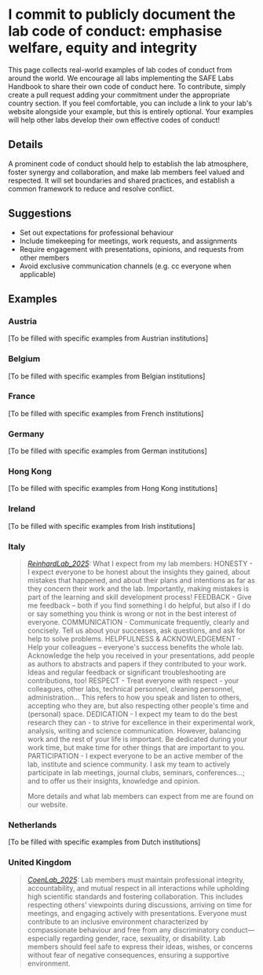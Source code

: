# I commit to publicly document the lab code of conduct: emphasise welfare, equity and integrity

This page collects real-world examples of lab codes of conduct from around the world. We encourage all labs implementing the SAFE Labs Handbook to share their own code of conduct here. To contribute, simply create a pull request adding your commitment under the appropriate country section. If you feel comfortable, you can include a link to your lab's website alongside your example, but this is entirely optional. Your examples will help other labs develop their own effective codes of conduct!

## Details 
A prominent code of conduct should help to establish the lab atmosphere, foster synergy and collaboration, and make lab members feel valued and respected. It will set boundaries and shared practices, and establish a common framework to reduce and resolve conflict.

## Suggestions
- Set out expectations for professional behaviour
- Include timekeeping for meetings, work requests, and assignments
- Require engagement with presentations, opinions, and requests from other members
- Avoid exclusive communication channels (e.g. cc everyone when applicable)

## Examples

### Austria
[To be filled with specific examples from Austrian institutions]

### Belgium
[To be filled with specific examples from Belgian institutions]

### France
[To be filled with specific examples from French institutions]

### Germany
[To be filled with specific examples from German institutions]

### Hong Kong
[To be filled with specific examples from Hong Kong institutions]

### Ireland
[To be filled with specific examples from Irish institutions]

### Italy
>_[ReinhardLab_2025](https://reinhardlab.org/philosophy):_ What I expect from my lab members: 
>HONESTY - I expect everyone to be honest about the insights they gained, about mistakes that happened, and about their plans and intentions as far as they concern their work and the lab. Importantly, making mistakes is part of the learning and skill development process! 
>FEEDBACK - Give me feedback – both if you find something I do helpful, but also if I do or say something you think is wrong or not in the best interest of everyone. 
>COMMUNICATION - Communicate frequently, clearly and concisely. Tell us about your successes, ask questions, and ask for help to solve problems. 
>HELPFULNESS & ACKNOWLEDGEMENT - Help your colleagues – everyone's success benefits the whole lab. Acknowledge the help you received in your presentations, add people as authors to abstracts and papers if they contributed to your work. Ideas and regular feedback or significant troubleshooting are  contributions, too! 
>RESPECT - Treat everyone with respect - your colleagues, other labs, technical personnel, cleaning personnel, administration... This refers to how you speak and listen to others, accepting who they are, but also respecting other people's time and (personal) space. 
>DEDICATION - I expect my team to do the best research they can - to strive for excellence in their experimental work, analysis, writing and science communication. However, balancing work and the rest of your life is important. Be dedicated during your work time, but make time for other things that are important to you. 
>PARTICIPATION - I expect everyone to be an active member of the lab, institute and science community. I ask my team to actively participate in lab meetings, journal clubs, seminars, conferences...; and to offer us their insights, knowledge and opinion.
>
>More details and what lab members can expect from me are found on our website.

### Netherlands
[To be filled with specific examples from Dutch institutions]

### United Kingdom
>_[CoenLab_2025](https://coen-lab.com/):_ Lab members must maintain professional integrity, accountability, and mutual respect in all interactions while upholding high scientific standards and fostering collaboration. This includes respecting others’ viewpoints during discussions, arriving on time for meetings, and engaging actively with presentations. Everyone must contribute to an inclusive environment characterized by compassionate behaviour and free from any discriminatory conduct—especially regarding gender, race, sexuality, or disability. Lab members should feel safe to express their ideas, wishes, or concerns without fear of negative consequences, ensuring a supportive environment.
